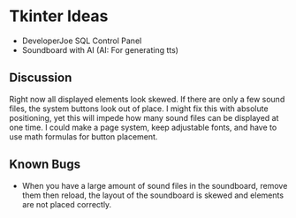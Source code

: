 
# Tkinter Ideas

- DeveloperJoe SQL Control Panel
- Soundboard with AI (AI: For generating tts)

## Discussion

Right now all displayed elements look skewed. If there are only a few sound files, the system buttons look out of place. I might fix this with absolute positioning, yet this will impede how many sound files can be displayed at one time. I could make a page system, keep adjustable fonts, and have to use math formulas for button placement.

## Known Bugs

- When you have a large amount of sound files in the soundboard, remove them then reload, the layout of the soundboard is skewed and elements are not placed correctly.
